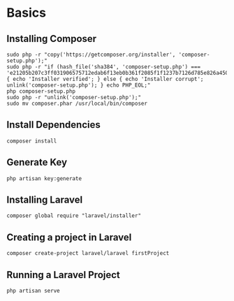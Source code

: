 # Basics
## Installing Composer
```terminal
sudo php -r "copy('https://getcomposer.org/installer', 'composer-setup.php');"
sudo php -r "if (hash_file('sha384', 'composer-setup.php') === 'e21205b207c3ff031906575712edab6f13eb0b361f2085f1f1237b7126d785e826a450292b6cfd1d64d92e6563bbde02') { echo 'Installer verified'; } else { echo 'Installer corrupt'; unlink('composer-setup.php'); } echo PHP_EOL;"
php composer-setup.php
sudo php -r "unlink('composer-setup.php');"
sudo mv composer.phar /usr/local/bin/composer
```

## Install Dependencies
```terminal
composer install
```

## Generate Key
```terminal
php artisan key:generate
```

## Installing Laravel
```terminal
composer global require "laravel/installer"
```

## Creating a project in Laravel
```terminal
composer create-project laravel/laravel firstProject
```

## Running a Laravel Project
```terminal
php artisan serve
```